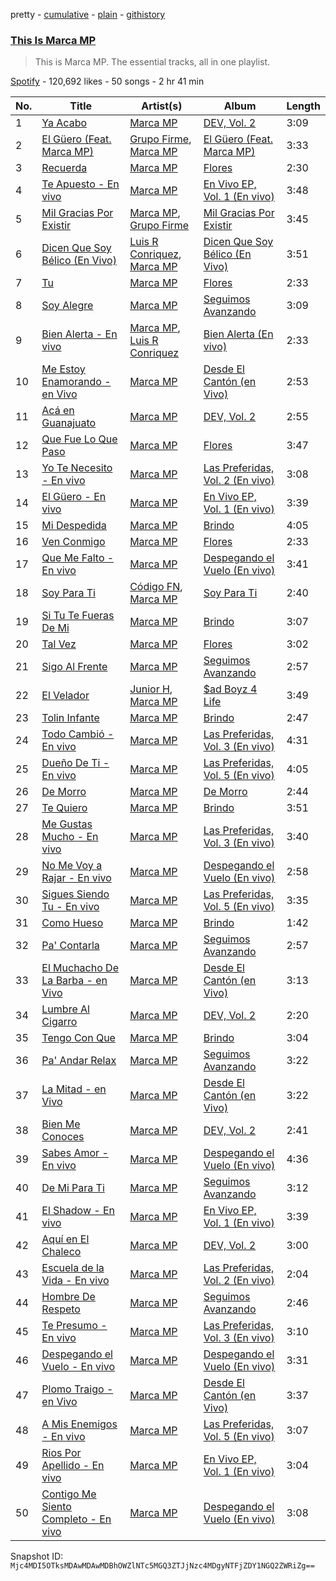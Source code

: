 pretty - [cumulative](/playlists/cumulative/37i9dQZF1DZ06evO2nnqru.md) - [plain](/playlists/plain/37i9dQZF1DZ06evO2nnqru) - [githistory](https://github.githistory.xyz/mackorone/spotify-playlist-archive/blob/main/playlists/plain/37i9dQZF1DZ06evO2nnqru)

### [This Is Marca MP](https://open.spotify.com/playlist/37i9dQZF1DZ06evO2nnqru)

> This is Marca MP\. The essential tracks, all in one playlist.

[Spotify](https://open.spotify.com/user/spotify) - 120,692 likes - 50 songs - 2 hr 41 min

| No. | Title | Artist(s) | Album | Length |
|---|---|---|---|---|
| 1 | [Ya Acabo](https://open.spotify.com/track/4H3t8C59tXjKf1R2iKtc5M) | [Marca MP](https://open.spotify.com/artist/44mEtidu0VdRkIqO4IbkNa) | [DEV, Vol\. 2](https://open.spotify.com/album/07TMPBekE9j6Q1ae126ysU) | 3:09 |
| 2 | [El Güero \(Feat\. Marca MP\)](https://open.spotify.com/track/2MeEuwplwbbjZ7hxRI6viw) | [Grupo Firme](https://open.spotify.com/artist/1dKdetem2xEmjgvyymzytS), [Marca MP](https://open.spotify.com/artist/44mEtidu0VdRkIqO4IbkNa) | [El Güero \(Feat\. Marca MP\)](https://open.spotify.com/album/6JB7kAukHIaovbGdgkvCfI) | 3:33 |
| 3 | [Recuerda](https://open.spotify.com/track/2BaBwcllqDMkoD9184xOxP) | [Marca MP](https://open.spotify.com/artist/44mEtidu0VdRkIqO4IbkNa) | [Flores](https://open.spotify.com/album/1JWDyNqyEL0FQBaM1jc6KO) | 2:30 |
| 4 | [Te Apuesto \- En vivo](https://open.spotify.com/track/7wnO6pBzcWWT8zT4vFx7hM) | [Marca MP](https://open.spotify.com/artist/44mEtidu0VdRkIqO4IbkNa) | [En Vivo EP, Vol\. 1 \(En vivo\)](https://open.spotify.com/album/6ewLeV1GpI2Jg1vMXqXBIN) | 3:48 |
| 5 | [Mil Gracias Por Existir](https://open.spotify.com/track/1HAvMItHMFRlnrbOXZBL8X) | [Marca MP](https://open.spotify.com/artist/44mEtidu0VdRkIqO4IbkNa), [Grupo Firme](https://open.spotify.com/artist/1dKdetem2xEmjgvyymzytS) | [Mil Gracias Por Existir](https://open.spotify.com/album/6jVnCF1Qar2w4ZuAVkxKb6) | 3:45 |
| 6 | [Dicen Que Soy Bélico \(En Vivo\)](https://open.spotify.com/track/0M21gHJZQ3xI6NL3OK0zpL) | [Luis R Conriquez](https://open.spotify.com/artist/0pePYDrJGk8gqMRbXrLJC8), [Marca MP](https://open.spotify.com/artist/44mEtidu0VdRkIqO4IbkNa) | [Dicen Que Soy Bélico \(En Vivo\)](https://open.spotify.com/album/5ikE5MM200NwQwfJVOpJGG) | 3:51 |
| 7 | [Tu](https://open.spotify.com/track/6ajVb9JDdueaxbtLImUEPC) | [Marca MP](https://open.spotify.com/artist/44mEtidu0VdRkIqO4IbkNa) | [Flores](https://open.spotify.com/album/1JWDyNqyEL0FQBaM1jc6KO) | 2:33 |
| 8 | [Soy Alegre](https://open.spotify.com/track/16WS0oVYnZMpl9ePTof7eH) | [Marca MP](https://open.spotify.com/artist/44mEtidu0VdRkIqO4IbkNa) | [Seguimos Avanzando](https://open.spotify.com/album/0oN9LSWr8UQGbxfCZvk2RC) | 3:09 |
| 9 | [Bien Alerta \- En vivo](https://open.spotify.com/track/4Up6b4TbzzUCxqWDHaxslv) | [Marca MP](https://open.spotify.com/artist/44mEtidu0VdRkIqO4IbkNa), [Luis R Conriquez](https://open.spotify.com/artist/0pePYDrJGk8gqMRbXrLJC8) | [Bien Alerta \(En vivo\)](https://open.spotify.com/album/1Wz6iNlCxF0iyuwnoe22kx) | 2:33 |
| 10 | [Me Estoy Enamorando \- en Vivo](https://open.spotify.com/track/43UQAAZQB9eVlZhdz5pnt1) | [Marca MP](https://open.spotify.com/artist/44mEtidu0VdRkIqO4IbkNa) | [Desde El Cantón \(en Vivo\)](https://open.spotify.com/album/2c3E1sKcWvcIt1lxYbiqgv) | 2:53 |
| 11 | [Acá en Guanajuato](https://open.spotify.com/track/317vHXvCtvtAJIEbBJIuys) | [Marca MP](https://open.spotify.com/artist/44mEtidu0VdRkIqO4IbkNa) | [DEV, Vol\. 2](https://open.spotify.com/album/07TMPBekE9j6Q1ae126ysU) | 2:55 |
| 12 | [Que Fue Lo Que Paso](https://open.spotify.com/track/3ewS8DYitFRgZBv9X4f7qZ) | [Marca MP](https://open.spotify.com/artist/44mEtidu0VdRkIqO4IbkNa) | [Flores](https://open.spotify.com/album/1JWDyNqyEL0FQBaM1jc6KO) | 3:47 |
| 13 | [Yo Te Necesito \- En vivo](https://open.spotify.com/track/6Yjh5hEKRWoQRM3ltyBOIt) | [Marca MP](https://open.spotify.com/artist/44mEtidu0VdRkIqO4IbkNa) | [Las Preferidas, Vol\. 2 \(En vivo\)](https://open.spotify.com/album/7drHvS63o9Crp4k85GNo9D) | 3:08 |
| 14 | [El Güero \- En vivo](https://open.spotify.com/track/7a6gK5GwlIvGTU4ayZhskd) | [Marca MP](https://open.spotify.com/artist/44mEtidu0VdRkIqO4IbkNa) | [En Vivo EP, Vol\. 1 \(En vivo\)](https://open.spotify.com/album/6ewLeV1GpI2Jg1vMXqXBIN) | 3:39 |
| 15 | [Mi Despedida](https://open.spotify.com/track/0V3vAtJgeOEI58diEdq5by) | [Marca MP](https://open.spotify.com/artist/44mEtidu0VdRkIqO4IbkNa) | [Brindo](https://open.spotify.com/album/39BGT0v33s4yMplCSCILeI) | 4:05 |
| 16 | [Ven Conmigo](https://open.spotify.com/track/642pJ6MwUEE6QI426ScXmO) | [Marca MP](https://open.spotify.com/artist/44mEtidu0VdRkIqO4IbkNa) | [Flores](https://open.spotify.com/album/1JWDyNqyEL0FQBaM1jc6KO) | 2:33 |
| 17 | [Que Me Falto \- En vivo](https://open.spotify.com/track/1nFSmF0g3tO3c5Y1FbTBsE) | [Marca MP](https://open.spotify.com/artist/44mEtidu0VdRkIqO4IbkNa) | [Despegando el Vuelo \(En vivo\)](https://open.spotify.com/album/3Ftnxdxa5fGWKuMMrncCNF) | 3:41 |
| 18 | [Soy Para Ti](https://open.spotify.com/track/1P5pgQQ1njPjAkvnSJM2kY) | [Código FN](https://open.spotify.com/artist/4A4qYy2jK9DDN1OHV0nLkH), [Marca MP](https://open.spotify.com/artist/44mEtidu0VdRkIqO4IbkNa) | [Soy Para Ti](https://open.spotify.com/album/6eRUj25447aaQ7TpYz2iJT) | 2:40 |
| 19 | [Si Tu Te Fueras De Mi](https://open.spotify.com/track/6WssB2o4BjzHzJMl7qprYg) | [Marca MP](https://open.spotify.com/artist/44mEtidu0VdRkIqO4IbkNa) | [Brindo](https://open.spotify.com/album/39BGT0v33s4yMplCSCILeI) | 3:07 |
| 20 | [Tal Vez](https://open.spotify.com/track/4ioVrlT8cACWSuVqvQBHYb) | [Marca MP](https://open.spotify.com/artist/44mEtidu0VdRkIqO4IbkNa) | [Flores](https://open.spotify.com/album/1JWDyNqyEL0FQBaM1jc6KO) | 3:02 |
| 21 | [Sigo Al Frente](https://open.spotify.com/track/0na2KcdWb67qUDu0297IWf) | [Marca MP](https://open.spotify.com/artist/44mEtidu0VdRkIqO4IbkNa) | [Seguimos Avanzando](https://open.spotify.com/album/0oN9LSWr8UQGbxfCZvk2RC) | 2:57 |
| 22 | [El Velador](https://open.spotify.com/track/1bnM75H69llLIWrazZwKty) | [Junior H](https://open.spotify.com/artist/7Gi6gjaWy3DxyilpF1a8Is), [Marca MP](https://open.spotify.com/artist/44mEtidu0VdRkIqO4IbkNa) | [$ad Boyz 4 Life](https://open.spotify.com/album/0X24VcVf6nQJ52c5QmncsO) | 3:49 |
| 23 | [Tolin Infante](https://open.spotify.com/track/0uNTAScdqGpKxnqZ3Gj8dg) | [Marca MP](https://open.spotify.com/artist/44mEtidu0VdRkIqO4IbkNa) | [Brindo](https://open.spotify.com/album/39BGT0v33s4yMplCSCILeI) | 2:47 |
| 24 | [Todo Cambió \- En vivo](https://open.spotify.com/track/3ypv02X21XqFopTC7Hw3qx) | [Marca MP](https://open.spotify.com/artist/44mEtidu0VdRkIqO4IbkNa) | [Las Preferidas, Vol\. 3 \(En vivo\)](https://open.spotify.com/album/4jufeGTVJpClLZiktiMMGn) | 4:31 |
| 25 | [Dueño De Ti \- En vivo](https://open.spotify.com/track/0QAxYBIRvhno4Fiv47pKDU) | [Marca MP](https://open.spotify.com/artist/44mEtidu0VdRkIqO4IbkNa) | [Las Preferidas, Vol\. 5 \(En vivo\)](https://open.spotify.com/album/6ERihYOfcsvTucjGuBXuI7) | 4:05 |
| 26 | [De Morro](https://open.spotify.com/track/51ZB417tafnkR0UQYTIWzs) | [Marca MP](https://open.spotify.com/artist/44mEtidu0VdRkIqO4IbkNa) | [De Morro](https://open.spotify.com/album/4ujXW1MC4b4a2d7Uq7Cw33) | 2:44 |
| 27 | [Te Quiero](https://open.spotify.com/track/0mAf9lYGmf5qEusEhrc7pC) | [Marca MP](https://open.spotify.com/artist/44mEtidu0VdRkIqO4IbkNa) | [Brindo](https://open.spotify.com/album/39BGT0v33s4yMplCSCILeI) | 3:51 |
| 28 | [Me Gustas Mucho \- En vivo](https://open.spotify.com/track/30R4GITMuZLLVGmXXGwr9I) | [Marca MP](https://open.spotify.com/artist/44mEtidu0VdRkIqO4IbkNa) | [Las Preferidas, Vol\. 3 \(En vivo\)](https://open.spotify.com/album/4jufeGTVJpClLZiktiMMGn) | 3:40 |
| 29 | [No Me Voy a Rajar \- En vivo](https://open.spotify.com/track/6yiRCPwBdcXkLYgHjwRvdq) | [Marca MP](https://open.spotify.com/artist/44mEtidu0VdRkIqO4IbkNa) | [Despegando el Vuelo \(En vivo\)](https://open.spotify.com/album/3Ftnxdxa5fGWKuMMrncCNF) | 2:58 |
| 30 | [Sigues Siendo Tu \- En vivo](https://open.spotify.com/track/2QAnp9ABPbpoTWfjyjRBD3) | [Marca MP](https://open.spotify.com/artist/44mEtidu0VdRkIqO4IbkNa) | [Las Preferidas, Vol\. 5 \(En vivo\)](https://open.spotify.com/album/6ERihYOfcsvTucjGuBXuI7) | 3:35 |
| 31 | [Como Hueso](https://open.spotify.com/track/7eoxbqx7fRSCj6zjwm6rnk) | [Marca MP](https://open.spotify.com/artist/44mEtidu0VdRkIqO4IbkNa) | [Brindo](https://open.spotify.com/album/39BGT0v33s4yMplCSCILeI) | 1:42 |
| 32 | [Pa' Contarla](https://open.spotify.com/track/2JQifUvo3SrpOnD4K6ZudU) | [Marca MP](https://open.spotify.com/artist/44mEtidu0VdRkIqO4IbkNa) | [Seguimos Avanzando](https://open.spotify.com/album/0oN9LSWr8UQGbxfCZvk2RC) | 2:57 |
| 33 | [El Muchacho De La Barba \- en Vivo](https://open.spotify.com/track/6CkRmXlHU4EK01FXpB4eyu) | [Marca MP](https://open.spotify.com/artist/44mEtidu0VdRkIqO4IbkNa) | [Desde El Cantón \(en Vivo\)](https://open.spotify.com/album/2c3E1sKcWvcIt1lxYbiqgv) | 3:13 |
| 34 | [Lumbre Al Cigarro](https://open.spotify.com/track/59c3aYfsXyTSo88Jet72tQ) | [Marca MP](https://open.spotify.com/artist/44mEtidu0VdRkIqO4IbkNa) | [DEV, Vol\. 2](https://open.spotify.com/album/07TMPBekE9j6Q1ae126ysU) | 2:20 |
| 35 | [Tengo Con Que](https://open.spotify.com/track/6Gv2GDFZzmhK6b82lUwjhG) | [Marca MP](https://open.spotify.com/artist/44mEtidu0VdRkIqO4IbkNa) | [Brindo](https://open.spotify.com/album/39BGT0v33s4yMplCSCILeI) | 3:04 |
| 36 | [Pa' Andar Relax](https://open.spotify.com/track/4GEx3rzkF42MVcFPLGxGir) | [Marca MP](https://open.spotify.com/artist/44mEtidu0VdRkIqO4IbkNa) | [Seguimos Avanzando](https://open.spotify.com/album/0oN9LSWr8UQGbxfCZvk2RC) | 3:22 |
| 37 | [La Mitad \- en Vivo](https://open.spotify.com/track/7pjkkFo5S9KVObBPbthtDw) | [Marca MP](https://open.spotify.com/artist/44mEtidu0VdRkIqO4IbkNa) | [Desde El Cantón \(en Vivo\)](https://open.spotify.com/album/2c3E1sKcWvcIt1lxYbiqgv) | 3:22 |
| 38 | [Bien Me Conoces](https://open.spotify.com/track/2evi3YjhkOYdeE8l6meZtS) | [Marca MP](https://open.spotify.com/artist/44mEtidu0VdRkIqO4IbkNa) | [DEV, Vol\. 2](https://open.spotify.com/album/07TMPBekE9j6Q1ae126ysU) | 2:41 |
| 39 | [Sabes Amor \- En vivo](https://open.spotify.com/track/70Py0XCeJloi2ERN3w3Mj7) | [Marca MP](https://open.spotify.com/artist/44mEtidu0VdRkIqO4IbkNa) | [Despegando el Vuelo \(En vivo\)](https://open.spotify.com/album/3Ftnxdxa5fGWKuMMrncCNF) | 4:36 |
| 40 | [De Mi Para Ti](https://open.spotify.com/track/1IrdLJmBmhIrzl52VwyAZQ) | [Marca MP](https://open.spotify.com/artist/44mEtidu0VdRkIqO4IbkNa) | [Seguimos Avanzando](https://open.spotify.com/album/0oN9LSWr8UQGbxfCZvk2RC) | 3:12 |
| 41 | [El Shadow \- En vivo](https://open.spotify.com/track/752ewFkVffZbVoSfBXdNx3) | [Marca MP](https://open.spotify.com/artist/44mEtidu0VdRkIqO4IbkNa) | [En Vivo EP, Vol\. 1 \(En vivo\)](https://open.spotify.com/album/6ewLeV1GpI2Jg1vMXqXBIN) | 3:39 |
| 42 | [Aquí en El Chaleco](https://open.spotify.com/track/2knMErrj3LxbqXSM0rDSSY) | [Marca MP](https://open.spotify.com/artist/44mEtidu0VdRkIqO4IbkNa) | [DEV, Vol\. 2](https://open.spotify.com/album/07TMPBekE9j6Q1ae126ysU) | 3:00 |
| 43 | [Escuela de la Vida \- En vivo](https://open.spotify.com/track/1dkVY6IUehZkOojMTDobOe) | [Marca MP](https://open.spotify.com/artist/44mEtidu0VdRkIqO4IbkNa) | [Las Preferidas, Vol\. 2 \(En vivo\)](https://open.spotify.com/album/7drHvS63o9Crp4k85GNo9D) | 2:04 |
| 44 | [Hombre De Respeto](https://open.spotify.com/track/0Gr2I1qIAHvavmROFRIgXP) | [Marca MP](https://open.spotify.com/artist/44mEtidu0VdRkIqO4IbkNa) | [Seguimos Avanzando](https://open.spotify.com/album/0oN9LSWr8UQGbxfCZvk2RC) | 2:46 |
| 45 | [Te Presumo \- En vivo](https://open.spotify.com/track/7lVq8F676WGqagSh8FV0XK) | [Marca MP](https://open.spotify.com/artist/44mEtidu0VdRkIqO4IbkNa) | [Las Preferidas, Vol\. 3 \(En vivo\)](https://open.spotify.com/album/4jufeGTVJpClLZiktiMMGn) | 3:10 |
| 46 | [Despegando el Vuelo \- En vivo](https://open.spotify.com/track/2MQWeK6zYI6PEN2vYRery3) | [Marca MP](https://open.spotify.com/artist/44mEtidu0VdRkIqO4IbkNa) | [Despegando el Vuelo \(En vivo\)](https://open.spotify.com/album/3Ftnxdxa5fGWKuMMrncCNF) | 3:31 |
| 47 | [Plomo Traigo \- en Vivo](https://open.spotify.com/track/6odDzEMGI4wpzkqVF1cJNF) | [Marca MP](https://open.spotify.com/artist/44mEtidu0VdRkIqO4IbkNa) | [Desde El Cantón \(en Vivo\)](https://open.spotify.com/album/2c3E1sKcWvcIt1lxYbiqgv) | 3:37 |
| 48 | [A Mis Enemigos \- En vivo](https://open.spotify.com/track/2gVRncgWzabK2CuqHUvyiE) | [Marca MP](https://open.spotify.com/artist/44mEtidu0VdRkIqO4IbkNa) | [Las Preferidas, Vol\. 5 \(En vivo\)](https://open.spotify.com/album/6ERihYOfcsvTucjGuBXuI7) | 3:07 |
| 49 | [Rios Por Apellido \- En vivo](https://open.spotify.com/track/6AY4yiKt405DygjNOXWDAK) | [Marca MP](https://open.spotify.com/artist/44mEtidu0VdRkIqO4IbkNa) | [En Vivo EP, Vol\. 1 \(En vivo\)](https://open.spotify.com/album/6ewLeV1GpI2Jg1vMXqXBIN) | 3:04 |
| 50 | [Contigo Me Siento Completo \- En vivo](https://open.spotify.com/track/62mMhp140i2DfUsLcZdart) | [Marca MP](https://open.spotify.com/artist/44mEtidu0VdRkIqO4IbkNa) | [Despegando el Vuelo \(En vivo\)](https://open.spotify.com/album/3Ftnxdxa5fGWKuMMrncCNF) | 3:08 |

Snapshot ID: `Mjc4MDI5OTksMDAwMDAwMDBhOWZlNTc5MGQ3ZTJjNzc4MDgyNTFjZDY1NGQ2ZWRiZg==`
